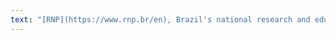 ```yaml
---
text: "[RNP](https://www.rnp.br/en), Brazil's national research and education network, joins the project as a [development partner](collab_about.html)."
---
```

